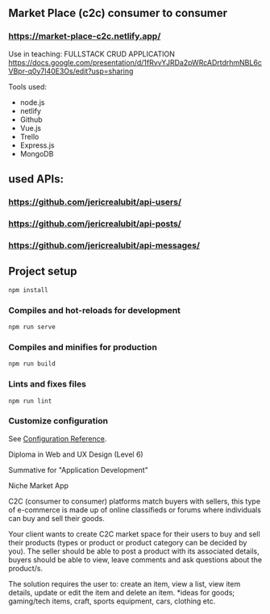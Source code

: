 ## Market Place (c2c) consumer to consumer 
### https://market-place-c2c.netlify.app/

Use in teaching: FULLSTACK CRUD APPLICATION
https://docs.google.com/presentation/d/1fRvvYJRDa2pWRcADrtdrhmNBL6cVBpr-q0y7l40E3Os/edit?usp=sharing

Tools used:
* node.js
* netlify
* Github
* Vue.js
* Trello
* Express.js
* MongoDB

## used APIs: 
### https://github.com/jericrealubit/api-users/
### https://github.com/jericrealubit/api-posts/
### https://github.com/jericrealubit/api-messages/

## Project setup
```
npm install
```

### Compiles and hot-reloads for development
```
npm run serve
```

### Compiles and minifies for production
```
npm run build
```

### Lints and fixes files
```
npm run lint
```

### Customize configuration
See [Configuration Reference](https://cli.vuejs.org/config/).


Diploma in Web and UX Design (Level 6)

Summative for "Application Development"

Niche Market App

C2C (consumer to consumer) platforms match buyers with sellers, this type of e-commerce is made up of online classifieds or forums where individuals can buy and sell their goods.

Your client wants to create C2C market space for their users to buy and sell their products (types or product or product category can be decided by you). The seller should be able to post a product with its associated details, buyers should be able to view, leave comments and ask questions about the product/s.

The solution requires the user to: create an item, view a list, view item details, update or edit the item and delete an item.
*ideas for goods; gaming/tech items, craft, sports equipment, cars, clothing etc.
